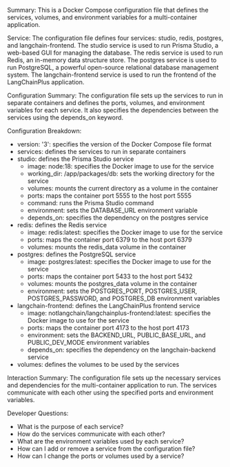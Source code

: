 Summary:
This is a Docker Compose configuration file that defines the services, volumes, and environment variables for a multi-container application.

Service:
The configuration file defines four services: studio, redis, postgres, and langchain-frontend. The studio service is used to run Prisma Studio, a web-based GUI for managing the database. The redis service is used to run Redis, an in-memory data structure store. The postgres service is used to run PostgreSQL, a powerful open-source relational database management system. The langchain-frontend service is used to run the frontend of the LangChainPlus application.

Configuration Summary:
The configuration file sets up the services to run in separate containers and defines the ports, volumes, and environment variables for each service. It also specifies the dependencies between the services using the depends_on keyword.

Configuration Breakdown:
- version: '3': specifies the version of the Docker Compose file format
- services: defines the services to run in separate containers
- studio: defines the Prisma Studio service
  - image: node:18: specifies the Docker image to use for the service
  - working_dir: /app/packages/db: sets the working directory for the service
  - volumes: mounts the current directory as a volume in the container
  - ports: maps the container port 5555 to the host port 5555
  - command: runs the Prisma Studio command
  - environment: sets the DATABASE_URL environment variable
  - depends_on: specifies the dependency on the postgres service
- redis: defines the Redis service
  - image: redis:latest: specifies the Docker image to use for the service
  - ports: maps the container port 6379 to the host port 6379
  - volumes: mounts the redis_data volume in the container
- postgres: defines the PostgreSQL service
  - image: postgres:latest: specifies the Docker image to use for the service
  - ports: maps the container port 5433 to the host port 5432
  - volumes: mounts the postgres_data volume in the container
  - environment: sets the POSTGRES_PORT, POSTGRES_USER, POSTGRES_PASSWORD, and POSTGRES_DB environment variables
- langchain-frontend: defines the LangChainPlus frontend service
  - image: notlangchain/langchainplus-frontend:latest: specifies the Docker image to use for the service
  - ports: maps the container port 4173 to the host port 4173
  - environment: sets the BACKEND_URL, PUBLIC_BASE_URL, and PUBLIC_DEV_MODE environment variables
  - depends_on: specifies the dependency on the langchain-backend service
- volumes: defines the volumes to be used by the services

Interaction Summary:
The configuration file sets up the necessary services and dependencies for the multi-container application to run. The services communicate with each other using the specified ports and environment variables.

Developer Questions:
- What is the purpose of each service?
- How do the services communicate with each other?
- What are the environment variables used by each service?
- How can I add or remove a service from the configuration file?
- How can I change the ports or volumes used by a service?
